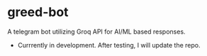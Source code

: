 # greed-bot
A telegram bot utilizing Groq API for AI/ML based responses.
- Currrently in development. After testing, I will update the repo.
